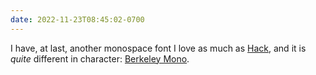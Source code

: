 ```yaml
---
date: 2022-11-23T08:45:02-0700
---
```


I have, at last, another monospace font I love as much as [Hack](https://sourcefoundry.org/hack/), and it is *quite* different in character: [Berkeley Mono](https://berkeleygraphics.com/typefaces/berkeley-mono/).
